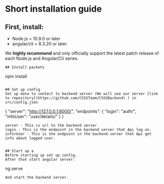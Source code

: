 # Short installation guide

## First, install:
- Node.js = 10.9.0 or later
- angular/cli = 8.3.20 or later

We **highly recommend** and only officially support the latest patch release of each Node.js and Angular/Cli series.

```
## Install packets
```
npm install
```

## Set up config
Set up data to contect to backend server (We will use our server [link to repository](https://github.com/CSSSTeam/CSSSBackend).) in src/config.json
```
{
  "server": "http://127.0.0.1:8000/",
  "endpoints": {
    "login": "auth/",
    "infoUser": "user/details/"
  }
}
```
server - This is url to the backend server
login - This is the endpoint in the backend server that Api log on.
inforUser - This is the endpoint in the backend server that Api get info about logged user.


## Start up a 
Before starting up set up config.
After that start angular server:
```
ng serve
```
And start the backend server.
